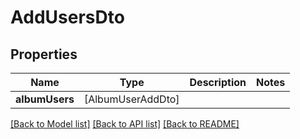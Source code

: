# AddUsersDto

## Properties
Name | Type | Description | Notes
------------ | ------------- | ------------- | -------------
**albumUsers** | [AlbumUserAddDto] |  | 

[[Back to Model list]](../README.md#documentation-for-models) [[Back to API list]](../README.md#documentation-for-api-endpoints) [[Back to README]](../README.md)



